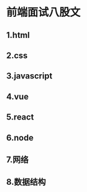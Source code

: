 # 前端面试八股文

## 1.html

## 2.css

## 3.javascript

## 4.vue

## 5.react

## 6.node

## 7.网络

## 8.数据结构

